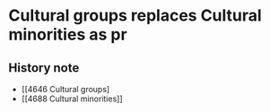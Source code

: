 # Cultural groups replaces Cultural minorities as pr  

## History note

- [[4646 Cultural groups]
- [[4688 Cultural minorities]]  

